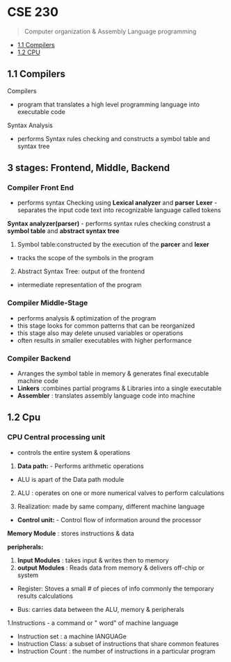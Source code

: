 # CSE 230
> Computer organization & Assembly Language programming

- [1.1 Compilers](#11-Compilers)
-  [1.2 CPU](#12-Cpu)

## 1.1 Compilers
Compilers
- program that translates a high level programming language into executable code 

Syntax Analysis 
- performs Syntax rules checking and constructs a symbol table and syntax tree
## 3 stages: Frontend, Middle, Backend ##
### Compiler Front End ###
- performs syntax Checking using **Lexical analyzer** and **parser**
**Lexer** - separates the input code text into recognizable language called tokens

**Syntax analyzer(parser)** - performs syntax rules checking construst a **symbol table** and **abstract syntax tree**
1. Symbol table:constructed by the execution of the **parcer** and **lexer**
- tracks the scope of the symbols in the program
2. Abstract Syntax Tree: output of the frontend
- intermediate representation of the program

### Compiler Middle-Stage ###
- performs analysis & optimization of the program
- this stage looks for common patterns that can be reorganized
- this stage also may delete unused variables or operations
- often results in smaller executables with higher performance

### Compiler Backend ###
- Arranges the symbol table in memory & generates final executable machine code
- **Linkers** :combines partial programs & Libraries into a single executable
- **Assembler** : translates assembly language code into machine
  
  
##  1.2  Cpu
### CPU Central processing unit ###
- controls the entire system & operations
 
1.   **Data path:**  - Performs arithmetic operations
-  ALU is apart of the Data path module  

2. ALU : operates on one or more numerical valves to perform calculations

3. Realization: made by same company, different machine language


-  **Control unit:** - Control flow of information around the processor 


**Memory Module** : stores instructions & data

**peripherals:**
1. **Input Modules** : takes input & writes then to memory
2. **output Modules** : Reads data from memory & delivers off-chip or system

- Register:  Stoves a small # of pieces of info commonly the temporary results  calculations

-  Bus: carries data between the ALU, memory & peripherals


1.Instructions - a command or " word" of machine language
- Instruction set : a machine lANGUAGe
- Instruction Class: a subset of instructions that share common features
- Instruction Count : the number of instructions  in a particular program



